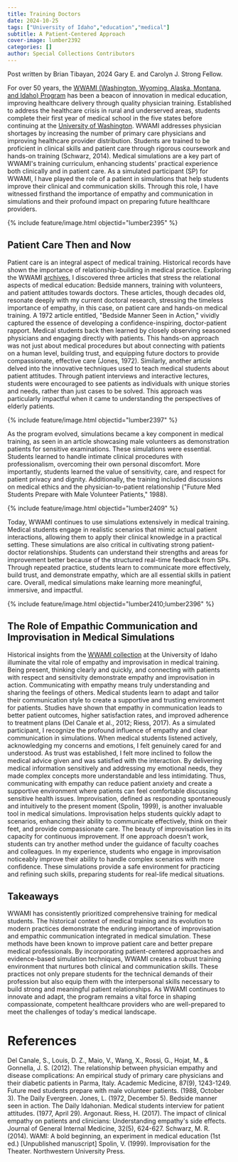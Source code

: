 ```yaml
---
title: Training Doctors
date: 2024-10-25 
tags: ["University of Idaho","education","medical"]
subtitle: A Patient-Centered Approach
cover-image: lumber2392
categories: []
author: Special Collections Contributors
---
```

Post written by Brian Tibayan, 2024 Gary E. and Carolyn J. Strong Fellow.

For over 50 years, the [WWAMI (Washington, Wyoming, Alaska, Montana, and Idaho) Program](https://www.uidaho.edu/cogs/shamp/wwami) has been a beacon of innovation in medical education, improving healthcare delivery through quality physician training. Established to address the healthcare crisis in rural and underserved areas, students complete their first year of medical school in the five states before continuing at the [University of Washington](https://www.uwmedicine.org/school-of-medicine/md-program/wwami). WWAMI addresses physician shortages by increasing the number of primary care physicians and improving healthcare provider distribution. Students are trained to be proficient in clinical skills and patient care through rigorous coursework and hands-on training (Schwarz, 2014). 
Medical simulations are a key part of WWAMI's training curriculum, enhancing students' practical experience both clinically and in patient care. As a simulated participant (SP) for WWAMI, I have played the role of a patient in simulations that help students improve their clinical and communication skills. Through this role, I have witnessed firsthand the importance of empathy and communication in simulations and their profound impact on preparing future healthcare providers. 

{% include feature/image.html objectid="lumber2395" %}

## Patient Care Then and Now
Patient care is an integral aspect of medical training. Historical records have shown the importance of relationship-building in medical practice. Exploring the WWAMI [archives](https://archiveswest.orbiscascade.org/ark:80444/xv759233), I discovered three articles that stress the relational aspects of medical education: Bedside manners, training with volunteers, and patient attitudes towards doctors. These articles, though decades old, resonate deeply with my current doctoral research, stressing the timeless importance of empathy, in this case, on patient care and hands-on medical training. 
A 1972 article entitled, "Bedside Manner Seen in Action," vividly captured the essence of developing a confidence-inspiring, doctor-patient rapport. Medical students back then learned by closely observing seasoned physicians and engaging directly with patients. This hands-on approach was not just about medical procedures but about connecting with patients on a human level, building trust, and equipping future doctors to provide compassionate, effective care (Jones, 1972). Similarly, another article delved into the innovative techniques used to teach medical students about patient attitudes. Through patient interviews and interactive lectures, students were encouraged to see patients as individuals with unique stories and needs, rather than just cases to be solved. This approach was particularly impactful when it came to understanding the perspectives of elderly patients. 

{% include feature/image.html objectid="lumber2397" %}

As the program evolved, simulations became a key component in medical training, as seen in an article showcasing male volunteers as demonstration patients for sensitive examinations. These simulations were essential. Students learned to handle intimate clinical procedures with professionalism, overcoming their own personal discomfort. More importantly, students learned the value of sensitivity, care, and respect for patient privacy and dignity. Additionally, the training included discussions on medical ethics and the physician-to-patient relationship ("Future Med Students Prepare with Male Volunteer Patients," 1988).

{% include feature/image.html objectid="lumber2409" %}

Today, WWAMI continues to use simulations extensively in medical training. Medical students engage in realistic scenarios that mimic actual patient interactions, allowing them to apply their clinical knowledge in a practical setting. These simulations are also critical in cultivating strong patient-doctor relationships. Students can understand their strengths and areas for improvement better because of the structured real-time feedback from SPs. Through repeated practice, students learn to communicate more effectively, build trust, and demonstrate empathy, which are all essential skills in patient care. Overall, medical simulations make learning more meaningful, immersive, and impactful.

{% include feature/image.html objectid="lumber2410;lumber2396" %}

## The Role of Empathic Communication and Improvisation in Medical Simulations
Historical insights from the [WWAMI collection](https://archiveswest.orbiscascade.org/ark:80444/xv759233) at the University of Idaho illuminate the vital role of empathy and improvisation in medical training. Being present, thinking clearly and quickly, and connecting with patients with respect and sensitivity demonstrate empathy and improvisation in action.
Communicating with empathy means truly understanding and sharing the feelings of others. Medical students learn to adapt and tailor their communication style to create a supportive and trusting environment for patients. Studies have shown that empathy in communication leads to better patient outcomes, higher satisfaction rates, and improved adherence to treatment plans (Del Canale et al., 2012; Riess, 2017). As a simulated participant, I recognize the profound influence of empathy and clear communication in simulations. When medical students listened actively, acknowledging my concerns and emotions, I felt genuinely cared for and understood. As trust was established, I felt more inclined to follow the medical advice given and was satisfied with the interaction. By delivering medical information sensitively and addressing my emotional needs, they made complex concepts more understandable and less intimidating. Thus, communicating with empathy can reduce patient anxiety and create a supportive environment where patients can feel comfortable discussing sensitive health issues.
Improvisation, defined as responding spontaneously and intuitively to the present moment (Spolin, 1999), is another invaluable tool in medical simulations. Improvisation helps students quickly adapt to scenarios, enhancing their ability to communicate effectively, think on their feet, and provide compassionate care. The beauty of improvisation lies in its capacity for continuous improvement. If one approach doesn't work, students can try another method under the guidance of faculty coaches and colleagues. In my experience, students who engage in improvisation noticeably improve their ability to handle complex scenarios with more confidence. These simulations provide a safe environment for practicing and refining such skills, preparing students for real-life medical situations.

## Takeaways
WWAMI has consistently prioritized comprehensive training for medical students. The historical context of medical training and its evolution to modern practices demonstrate the enduring importance of improvisation and empathic communication integrated in medical simulation. These methods have been known to improve patient care and better prepare medical professionals. By incorporating patient-centered approaches and evidence-based simulation techniques, WWAMI creates a robust training environment that nurtures both clinical and communication skills. These practices not only prepare students for the technical demands of their profession but also equip them with the interpersonal skills necessary to build strong and meaningful patient relationships. As WWAMI continues to innovate and adapt, the program remains a vital force in shaping compassionate, competent healthcare providers who are well-prepared to meet the challenges of today's medical landscape.

# References 

Del Canale, S., Louis, D. Z., Maio, V., Wang, X., Rossi, G., Hojat, M., & Gonnella, J. S. (2012). 
The relationship between physician empathy and disease complications: An empirical study of primary care physicians and their diabetic patients in Parma, Italy. Academic Medicine, 87(9), 1243-1249.
Future med students prepare with male volunteer patients. (1988, October 3). The Daily 
Evergreen.
Jones, L. (1972, December 5). Bedside manner seen in action. The Daily Idahonian.
Medical students interview for patient attitudes. (1977, April 29). Argonaut.
Riess, H. (2017). The impact of clinical empathy on patients and clinicians: Understanding 
empathy's side effects. Journal of General Internal Medicine, 32(5), 624-627.
Schwarz, M. R. (2014). WAMI: A bold beginning, an experiment in medical education (1st ed.) 
[Unpublished manuscript]
Spolin, V. (1999). Improvisation for the Theater. Northwestern University Press.
